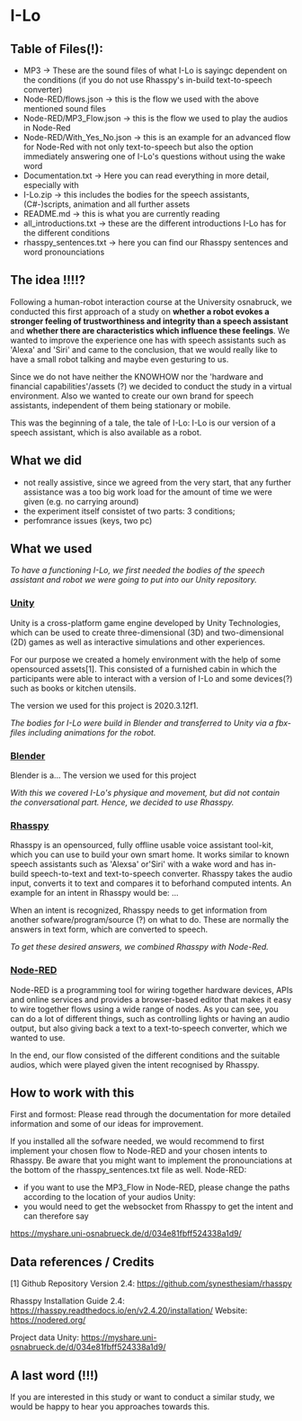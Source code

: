 # I-Lo

## Table of Files(!):
- MP3 -> These are the sound files of what I-Lo is sayingc dependent on the conditions (if you do not use  Rhasspy's in-build text-to-speech converter)
- Node-RED/flows.json -> this is the flow we used with the above mentioned sound files
- Node-RED/MP3_Flow.json -> this is the flow we used to play the audios in Node-Red
- Node-RED/With_Yes_No.json -> this is an example for an advanced flow for Node-Red with not only text-to-speech but also the option immediately answering one of I-Lo's questions without using the wake word
- Documentation.txt -> Here you can read everything in more detail, especially with 
- I-Lo.zip -> this includes the bodies for the speech assistants, (C#-)scripts, animation and all further assets
- README.md -> this is what you are currently reading
- all_introductions.txt -> these are the different introductions I-Lo has for the different conditions
- rhasspy_sentences.txt -> here you can find our Rhasspy sentences and word pronounciations

## The idea !!!!?
Following a human-robot interaction course at the University osnabruck, we conducted this first approach of a study on **whether a robot evokes a stronger feeling of trustworthiness and integrity than a speech assistant** and **whether there are characteristics which influence these feelings**.
We wanted to improve the experience one has with speech assistants such as 'Alexa' and 'Siri' and came to the conclusion, that we would really like to have a small robot talking and maybe even gesturing to us.

Since we do not have neither the KNOWHOW nor the 'hardware and financial capabilities'/assets (?) we decided to conduct the study in a virtual environment.
Also we wanted to create our own brand for speech assistants, independent of them being stationary or mobile.

This was the beginning of a tale, the tale of I-Lo: I-Lo is our version of a speech assistant, which is also available as a robot.

## What we did
- not really assistive, since we agreed from the very start, that any further assistance was a too big work load for the amount of time we were given (e.g. no carrying around)
- the experiment itself consistet of two parts: 3 conditions;  
- perfomrance issues (keys, two pc)

## What we used
*To have a functioning I-Lo, we first needed the bodies of the speech assistant and robot we were going to put into our Unity repository.*

### [Unity](https://unity.com)
Unity is a cross-platform game engine developed by Unity Technologies, which can be used to create three-dimensional (3D) and two-dimensional (2D) games
as well as interactive simulations and other experiences.

For our purpose we created a homely environment with the help of some opensourced assets[1]. This consisted of a furnished cabin in which the participants were able to interact with a version of I-Lo and some devices(?) such as books or kitchen utensils.

The version we used for this project is 2020.3.12f1.

*The bodies for I-Lo were build in Blender and transferred to Unity via a fbx-files including animations for the robot.*

### [Blender](https://www.blender.org)
 Blender is a...
 The version we used for this project 

*With this we covered I-Lo's physique and movement, but did not contain the conversational part.
Hence, we decided to use Rhasspy.*

### [Rhasspy](https://github.com/synesthesiam/rhasspy)
Rhasspy is an opensourced, fully offline usable voice assistant tool-kit, which you can use to build your own smart home.
It works similar to known speech assistants such as 'Alexsa' or'Siri' with a wake word and has in-build speech-to-text and text-to-speech converter.
Rhasspy takes the audio input, converts it to text and compares it to beforhand computed intents.
An example for an intent in Rhasspy would be:
...

When an intent is recognized, Rhasspy needs to get information from another sofware/program/source (?) on what to do. These are normally the answers in text form, which are converted to speech. 

 *To get these desired answers, we combined Rhasspy with Node-Red.*


### [Node-RED](https://nodered.org)
Node-RED is a programming tool for wiring together hardware devices, APIs and online services and provides a browser-based editor that makes it easy to wire together flows using a wide range of nodes. As you can see, you can do a lot of different things, such as controlling lights or having an audio output, but also giving back a text to a text-to-speech converter, which we wanted to use.

In the end, our flow consisted of the different conditions and the suitable audios, which were played given the intent recognised by Rhasspy.


## How to work with this
First and formost: Please read through the documentation for more detailed information and some of our ideas for improvement.

If you installed all the sofware needed, we would recommend to first implement your chosen flow to Node-RED and your chosen intents to Rhasspy. Be aware that you might want to implement the pronounciations at the bottom of the rhasspy_sentences.txt file as well.
Node-RED:
- if you want to use the MP3_Flow in Node-RED, please change the paths according to the location of your audios
Unity:
- you would need to get the websocket from Rhasspy to get the intent and can therefore say 


https://myshare.uni-osnabrueck.de/d/034e81fbff524338a1d9/

## Data references / Credits
[1] 
Github Repository Version 2.4: 
https://github.com/synesthesiam/rhasspy

Rhasspy Installation Guide 2.4:
https://rhasspy.readthedocs.io/en/v2.4.20/installation/
Website: https://nodered.org/


Project data Unity:
https://myshare.uni-osnabrueck.de/d/034e81fbff524338a1d9/

## A last word (!!!)

If you are interested in this study or want to conduct a similar study, we would be happy to hear you approaches towards this.
